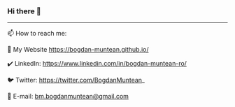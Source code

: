 ### Hi there 👋

-------                                               -------

📫 How to reach me: 

📝 My Website https://bogdan-muntean.github.io/  

✔️ LinkedIn:  https://www.linkedin.com/in/bogdan-muntean-ro/

🐦 Twitter:   https://twitter.com/BogdanMuntean_

📧 E-mail:    bm.bogdanmuntean@gmail.com

<!--
**bogdan-muntean/bogdan-muntean** is a ✨ _special_ ✨ repository because its `README.md` (this file) appears on your GitHub profile.

Here are some ideas to get you started:

- 🔭 I’m currently working on ...
- 🌱 I’m currently learning ....
- 👯 I’m looking to collaborate on ...
- 🤔 I’m looking for help with ...
- 💬 Ask me about ...
- 📫 How to reach me: ...
- 😄 Pronouns: ...
- ⚡ Fun fact: ...
-->
